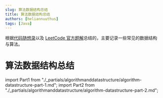 ```yaml
---
slug: 算法数据结构总结
title: 算法数据结构总结
authors: [heliannuuthus]
tags: [Java]
---
```


根据[代码随想录](https://programmercarl.com/)以及 [LeetCode 官方题解](https://leetcode.cn/problemset/all/)总结的，主要记录一些常见的数据结构与算法。

<!-- truncate -->

# 算法数据结构总结

import Part1 from "./\_partials/algorithmanddatastructure/algorithm-datastructure-part-1.md";
import Part2 from "./\_partials/algorithmanddatastructure/algorithm-datastructure-part-2.md";

<Part1 />
<Part2 />
